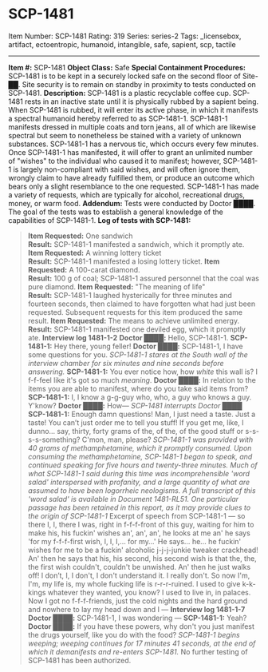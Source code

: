 # SCP-1481
Item Number: SCP-1481
Rating: 319
Series: series-2
Tags: _licensebox, artifact, ectoentropic, humanoid, intangible, safe, sapient, scp, tactile

---

**Item #:** SCP-1481
**Object Class:** Safe
**Special Containment Procedures:** SCP-1481 is to be kept in a securely locked safe on the second floor of Site-██. Site security is to remain on standby in proximity to tests conducted on SCP-1481.
**Description:** SCP-1481 is a plastic recyclable coffee cup. SCP-1481 rests in an inactive state until it is physically rubbed by a sapient being. When SCP-1481 is rubbed, it will enter its active phase, in which it manifests a spectral humanoid hereby referred to as SCP-1481-1. SCP-1481-1 manifests dressed in multiple coats and torn jeans, all of which are likewise spectral but seem to nonetheless be stained with a variety of unknown substances. SCP-1481-1 has a nervous tic, which occurs every few minutes.
Once SCP-1481-1 has manifested, it will offer to grant an unlimited number of "wishes" to the individual who caused it to manifest; however, SCP-1481-1 is largely non-compliant with said wishes, and will often ignore them, wrongly claim to have already fulfilled them, or produce an outcome which bears only a slight resemblance to the one requested.
SCP-1481-1 has made a variety of requests, which are typically for alcohol, recreational drugs, money, or warm food.
**Addendum:** Tests were conducted by Doctor ████. The goal of the tests was to establish a general knowledge of the capabilities of SCP-1481-1.
**Log of tests with SCP-1481:**
> **Item Requested:** One sandwich  
>  **Result:** SCP-1481-1 manifested a sandwich, which it promptly ate.
> **Item Requested:** A winning lottery ticket  
>  **Result:** SCP-1481-1 manifested a losing lottery ticket.
> **Item Requested:** A 100-carat diamond.  
>  **Result:** 100 g of coal; SCP-1481-1 assured personnel that the coal was pure diamond.
> **Item Requested:** "The meaning of life"  
>  **Result:** SCP-1481-1 laughed hysterically for three minutes and fourteen seconds, then claimed to have forgotten what had just been requested. Subsequent requests for this item produced the same result.
> **Item Requested:** The means to achieve unlimited energy.  
>  **Result:** SCP-1481-1 manifested one deviled egg, which it promptly ate.
**Interview log 1481-1-2**
> **Doctor ████:** Hello, SCP-1481-1.
> **SCP-1481-1:** Hey there, young feller!
> **Doctor ████:** SCP-1481-1, I have some questions for you.
> _SCP-1481-1 stares at the South wall of the interview chamber for six minutes and nine seconds before answering._
> **SCP-1481-1:** You ever notice how, how _white_ this wall is? I f-f-feel like it's got so much _meaning_.
> **Doctor ████:** In relation to the items you are able to manifest, where do you take said items from?
> **SCP-1481-1:** I, I know a g-g-guy who, who, a guy who knows a guy. Y'know?
> **Doctor ████:** How—
> _SCP-1481 interrupts Doctor ████_
> **SCP-1481-1:** Enough damn questions! Man, I just need a taste. Just a taste! You can’t just order me to tell you stuff! If you get me, like, I dunno… say, thirty, forty grams of the, of the, of the good stuff or s-s-s-s-something? C'mon, man, please?
> _SCP-1481-1 was provided with 40 grams of methamphetamine, which it promptly consumed. Upon consuming the methamphetamine, SCP-1481-1 began to speak, and continued speaking for five hours and twenty-three minutes. Much of what SCP-1481-1 said during this time was incomprehensible 'word salad' interspersed with profanity, and a large quantity of what are assumed to have been logorrheic neologisms. A full transcript of this 'word salad' is available in Document 1481-RL51. One particular passage has been retained in this report, as it may provide clues to the origin of SCP-1481-1_
> Excerpt of speech from SCP-1481-1
> — so there I, I, there I was, right in f-f-f-front of this guy, waiting for him to make his, his fuckin' wishes an', an', an', he looks at me an' he says 'for my f-f-f-first wish, I, I, I,… for my…' He says… he… he fuckin' wishes for me to be a fuckin' alcoholic j-j-j-junkie tweaker crackhead! An' then he says that his, his second, his second wish is that the, the, the first wish couldn't, couldn't be unwished. An' then he just walks off! I don’t, I, I don't, I don't understand it. I really don't. So now I'm, I'm, my life is, my whole fucking life is r-r-r-ruined. I used to give k-k-kings whatever they wanted, you know? I used to live in, in palaces. Now I got no f-f-f-friends, just the cold nights and the hard ground and nowhere to lay my head down and I —
**Interview log 1481-1-7**
> **Doctor ████:** SCP-1481-1, I was wondering —
> **SCP-1481-1:** Yeah?
> **Doctor ████:** If you have these powers, why don't you just manifest the drugs yourself, like you do with the food?
> _SCP-1481-1 begins weeping; weeping continues for 17 minutes 41 seconds, at the end of which it demanifests and re-enters SCP-1481._
No further testing of SCP-1481 has been authorized.
